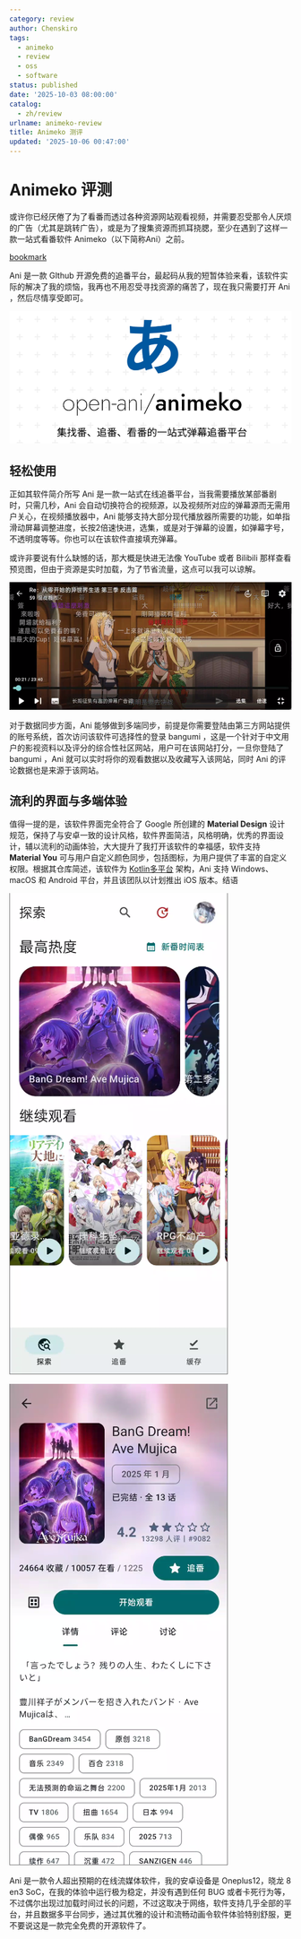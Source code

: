 ```yaml
---
category: review
author: Chenskiro
tags:
  - animeko
  - review
  - oss
  - software
status: published
date: '2025-10-03 08:00:00'
catalog:
  - zh/review
urlname: animeko-review
title: Animeko 测评
updated: '2025-10-06 00:47:00'
---
```


# Animeko 评测

或许你已经厌倦了为了看番而透过各种资源网站观看视频，并需要忍受那令人厌烦的广告（尤其是跳转广告），或是为了搜集资源而抓耳挠腮，至少在遇到了这样一款一站式看番软件 Animeko（以下简称Ani）之前。

[bookmark](https://github.com/open-ani/animeko/)

Ani 是一款 GIthub 开源免费的追番平台，最起码从我的短暂体验来看，该软件实际的解决了我的烦恼，我再也不用忍受寻找资源的痛苦了，现在我只需要打开 Ani ，然后尽情享受即可。

![image.png](assets/85d6e31587af34db749a2b1d21a0c084.png)

## 轻松使用

正如其软件简介所写 Ani 是一款一站式在线追番平台，当我需要播放某部番剧时，只需几秒，Ani 会自动切换符合的视频源，以及视频所对应的弹幕源而无需用户关心，在视频播放器中，Ani 能够支持大部分现代播放器所需要的功能，如单指滑动屏幕调整进度，长按2倍速快进，选集，或是对于弹幕的设置，如弹幕字号，不透明度等等。你也可以在该软件直接填充弹幕。

或许非要说有什么缺憾的话，那大概是快进无法像 YouTube 或者 Bilibili 那样查看预览图，但由于资源是实时加载，为了节省流量，这点可以我可以谅解。

![image.png](assets/2a5373f4402d414c0fea147b7518ec8e.png)

对于数据同步方面，Ani 能够做到多端同步，前提是你需要登陆由第三方网站提供的账号系统，首次访问该软件可选择性的登录 bangumi ，这是一个针对于中文用户的影视资料以及评分的综合性社区网站，用户可在该网站打分，一旦你登陆了 bangumi ，Ani 就可以实时将你的观看数据以及收藏写入该网站，同时 Ani 的评论数据也是来源于该网站。

## 流利的界面与多端体验

值得一提的是，该软件界面完全符合了 Google 所创建的 **Material Design** 设计规范，保持了与安卓一致的设计风格，软件界面简洁，风格明确，优秀的界面设计，辅以流利的动画体验，大大提升了我打开该软件的幸福感，软件支持 **Material You** 可与用户自定义颜色同步，包括图标，为用户提供了丰富的自定义权限。根据其仓库简述，该软件为 [Kotlin多平台](https://kotlinlang.org/docs/multiplatform.html) 架构，Ani 支持 Windows、macOS 和 Android 平台，并且该团队以计划推出 iOS 版本。结语

![image.png](assets/c74aca252a864708985704a283161e51.png)

![image.png](assets/51bd2c68a572656ccea9e07198cbb1ad.png)

Ani 是一款令人超出预期的在线流媒体软件，我的安卓设备是 Oneplus12，晓龙 8 en3 SoC，在我的体验中运行极为稳定，并没有遇到任何 BUG 或者卡死行为等，不过偶尔出现过加载时间过长的问题，不过这取决于网络，软件支持几乎全部的平台，并且数据多平台同步，通过其优雅的设计和流畅动画令软件体验特别舒服，更不要说这是一款完全免费的开源软件了。
